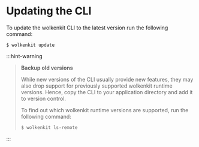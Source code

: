 # Updating the CLI

To update the wolkenkit CLI to the latest version run the following command:

```shell
$ wolkenkit update
```

:::hint-warning
> **Backup old versions**
>
> While new versions of the CLI usually provide new features, they may also drop support for previously supported wolkenkit runtime versions. Hence, copy the CLI to your application directory and add it to version control.
>
> To find out which wolkenkit runtime versions are supported, run the following command:
>
> ```shell
> $ wolkenkit ls-remote
> ```
:::
